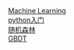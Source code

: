 <a href="DecisionTree.pdf">
Machine Learning
<br>
</a>

<a href="python.pdf">
python入门
<br>
</a>

<a href="Random_forest.html">
随机森林
<br>
</a>

<a href="GBDT.html">
GBDT
<br>
</a>